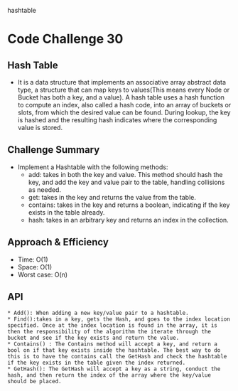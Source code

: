 hashtable

# Code Challenge 30

## Hash Table
  * It is a data structure that implements an associative array abstract data type, a structure that can map keys to values(This means every Node or Bucket has both a key, and a value). A hash table uses a hash function to compute an index, also called a hash code, into an array of buckets or slots, from which the desired value can be found. During lookup, the key is hashed and the resulting hash indicates where the corresponding value is stored.
  
## Challenge Summary
  * Implement a Hashtable with the following methods:
    * add: takes in both the key and value. This method should hash the key, and add the key and value pair to the table, handling collisions as needed.
    * get: takes in the key and returns the value from the table.
    * contains: takes in the key and returns a boolean, indicating if the key exists in the table already.
    * hash: takes in an arbitrary key and returns an index in the collection.

## Approach & Efficiency
  * Time: O(1)
  * Space: O(1)
  * Worst case: O(n)

## API
    * Add(): When adding a new key/value pair to a hashtable.
    * Find():takes in a key, gets the Hash, and goes to the index location specified. Once at the index location is found in the array, it is then the responsibility of the algorithm the iterate through the bucket and see if the key exists and return the value.
    * Contains() : The Contains method will accept a key, and return a bool on if that key exists inside the hashtable. The best way to do this is to have the contains call the GetHash and check the hashtable if the key exists in the table given the index returned.
    * GetHash(): The GetHash will accept a key as a string, conduct the hash, and then return the index of the array where the key/value should be placed.
